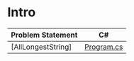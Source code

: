 # Intro 
|Problem Statement|C#|
|---|---|
[AllLongestString]|[Program.cs](https://github.com/suren-vanyan/CodeSignal/blob/master/Intro/AllLongestString/AllLongestString/Program.cs)






